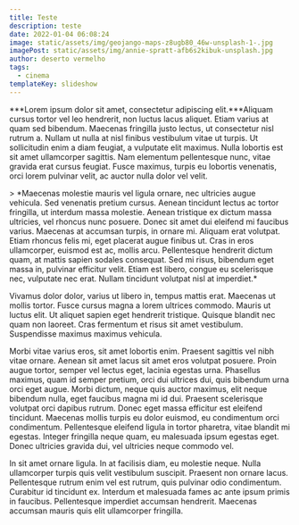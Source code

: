 ```yaml
---
title: Teste
description: teste
date: 2022-01-04 06:08:24
image: static/assets/img/geojango-maps-z8ugb80_46w-unsplash-1-.jpg
imagePost: static/assets/img/annie-spratt-afb6s2kibuk-unsplash.jpg
author: deserto vermelho
tags:
  - cinema
templateKey: slideshow
---
```

<!--StartFragment-->

\*\*\*Lorem ipsum dolor sit amet, consectetur adipiscing elit.\*\*\*Aliquam cursus tortor vel leo hendrerit, non luctus lacus aliquet. Etiam varius at quam sed bibendum. Maecenas fringilla justo lectus, ut consectetur nisl rutrum a. Nullam ut nulla at nisl finibus vestibulum vitae ut turpis. Ut sollicitudin enim a diam feugiat, a vulputate elit maximus. Nulla lobortis est sit amet ullamcorper sagittis. Nam elementum pellentesque nunc, vitae gravida erat cursus feugiat. Fusce maximus, turpis eu lobortis venenatis, orci lorem pulvinar velit, ac auctor nulla dolor vel velit.

\> \*Maecenas molestie mauris vel ligula ornare, nec ultricies augue vehicula. Sed venenatis pretium cursus. Aenean tincidunt lectus ac tortor fringilla, ut interdum massa molestie. Aenean tristique ex dictum massa ultricies, vel rhoncus nunc posuere. Donec sit amet dui eleifend mi faucibus varius. Maecenas at accumsan turpis, in ornare mi. Aliquam erat volutpat. Etiam rhoncus felis mi, eget placerat augue finibus ut. Cras in eros ullamcorper, euismod est ac, mollis arcu. Pellentesque hendrerit dictum quam, at mattis sapien sodales consequat. Sed mi risus, bibendum eget massa in, pulvinar efficitur velit. Etiam est libero, congue eu scelerisque nec, vulputate nec erat. Nullam tincidunt volutpat nisl at imperdiet.\*

Vivamus dolor dolor, varius ut libero in, tempus mattis erat. Maecenas ut mollis tortor. Fusce cursus magna a lorem ultrices commodo. Mauris ut luctus elit. Ut aliquet sapien eget hendrerit tristique. Quisque blandit nec quam non laoreet. Cras fermentum et risus sit amet vestibulum. Suspendisse maximus maximus vehicula.

Morbi vitae varius eros, sit amet lobortis enim. Praesent sagittis vel nibh vitae ornare. Aenean sit amet lacus sit amet eros volutpat posuere. Proin augue tortor, semper vel lectus eget, lacinia egestas urna. Phasellus maximus, quam id semper pretium, orci dui ultrices dui, quis bibendum urna orci eget augue. Morbi dictum, neque quis auctor maximus, elit neque bibendum nulla, eget faucibus magna mi id dui. Praesent scelerisque volutpat orci dapibus rutrum. Donec eget massa efficitur est eleifend tincidunt. Maecenas mollis turpis eu dolor euismod, eu condimentum orci condimentum. Pellentesque eleifend ligula in tortor pharetra, vitae blandit mi egestas. Integer fringilla neque quam, eu malesuada ipsum egestas eget. Donec ultricies gravida dui, vel ultricies neque commodo vel.

In sit amet ornare ligula. In at facilisis diam, eu molestie neque. Nulla ullamcorper turpis quis velit vestibulum suscipit. Praesent non ornare lacus. Pellentesque rutrum enim vel est rutrum, quis pulvinar odio condimentum. Curabitur id tincidunt ex. Interdum et malesuada fames ac ante ipsum primis in faucibus. Pellentesque imperdiet accumsan hendrerit. Maecenas accumsan mauris quis elit ullamcorper fringilla.

<!--EndFragment-->